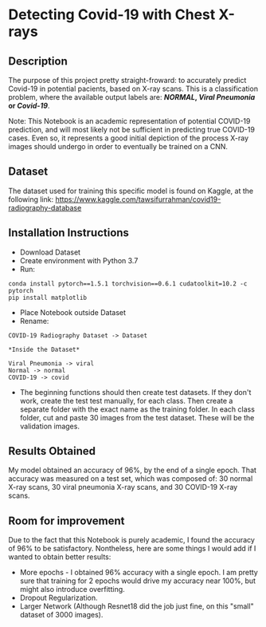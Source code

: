 # Detecting Covid-19 with Chest X-rays

## Description
The purpose of this project pretty straight-froward: to accurately predict Covid-19 in potential pacients, based on X-ray scans. This is a classification problem, where the available output labels are: ***NORMAL*, *Viral Pneumonia* or *Covid-19***.

Note: This Notebook is an academic representation of potential COVID-19 prediction, and will most likely not be sufficient in predicting true COVID-19 cases. Even so, it represents a good initial depiction of the process X-ray images should undergo in order to eventually be trained on a CNN.

## Dataset
The dataset used for training this specific model is found on Kaggle, at the following link:
https://www.kaggle.com/tawsifurrahman/covid19-radiography-database

## Installation Instructions
- Download Dataset
- Create environment with Python 3.7
- Run:
```
conda install pytorch==1.5.1 torchvision==0.6.1 cudatoolkit=10.2 -c pytorch
pip install matplotlib
```
- Place Notebook outside Dataset
- Rename:
```
COVID-19 Radiography Dataset -> Dataset

*Inside the Dataset*

Viral Pneumonia -> viral
Normal -> normal
COVID-19 -> covid
```
- The beginning functions should then create test datasets. If they don't work, create the test test manually, for each class. Then create a separate folder with the exact name as the training folder. In each class folder, cut and paste 30 images from the test dataset. These will be the validation images.

## Results Obtained
My model obtained an accuracy of 96%, by the end of a single epoch. That accuracy was measured on a test set, which was composed of: 30 normal X-ray scans, 30 viral pneumonia X-ray scans, and 30 COVID-19 X-ray scans.

## Room for improvement
Due to the fact that this Notebook is purely academic, I found the accuracy of 96% to be satisfactory. Nontheless, here are some things I would add if I wanted to obtain better results:

* More epochs - I obtained 96% accuracy with a single epoch. I am pretty sure that training for 2 epochs would drive my accuracy near 100%, but might also introduce overfitting.
* Dropout Regularization.
* Larger Network (Although Resnet18 did the job just fine, on this "small" dataset of 3000 images).